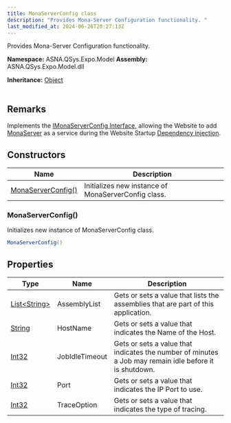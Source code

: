 ```yaml
---
title: MonaServerConfig class
description: "Provides Mona-Server Configuration functionality. "
last_modified_at: 2024-06-26T20:27:13Z
---
```


Provides Mona-Server Configuration functionality.

**Namespace:** ASNA.QSys.Expo.Model
**Assembly:** ASNA.QSys.Expo.Model.dll

**Inheritance:** [Object](https://docs.microsoft.com/en-us/dotnet/api/system.object)
<br>
<br>

## Remarks

Implements the [IMonaServerConfig Interface](/reference/expo/qsys-expo-model/i-mona-server-config.html), allowing the Website to add [MonaServer](/reference/expo/qsys-expo-model/mona-server-config.html) as a service during the Website Startup [Dependency injection](https://docs.microsoft.com/en-us/aspnet/core/fundamentals/dependency-injection).

## Constructors

| Name | Description |
| --- | --- |
| [MonaServerConfig()](#monaserverconfig) | Initializes new instance of MonaServerConfig class.

### MonaServerConfig()

Initializes new instance of MonaServerConfig class.

```cs
MonaServerConfig()
```

## Properties

| Type | Name | Description
| --- | --- | --- 
| [List\<String\>](https://docs.microsoft.com/en-us/dotnet/api/system.collections.generic.list-1) | AssemblyList | Gets or sets a value that lists the assemblies that are part of this application. |
| [String](https://learn.microsoft.com/en-us/dotnet/api/system.string?view=net-8.0) | HostName | Gets or sets a value that indicates the Name of the Host. |
| [Int32](https://learn.microsoft.com/en-us/dotnet/csharp/language-reference/builtin-types/integral-numeric-types) | JobIdleTimeout | Gets or sets a value that indicates the number of minutes a Job may remain idle before it is shutdown. |
| [Int32](https://learn.microsoft.com/en-us/dotnet/csharp/language-reference/builtin-types/integral-numeric-types) | Port | Gets or sets a value that indicates the IP Port to use. |
| [Int32](https://learn.microsoft.com/en-us/dotnet/csharp/language-reference/builtin-types/integral-numeric-types) | TraceOption | Gets or sets a value that indicates the type of tracing. |
